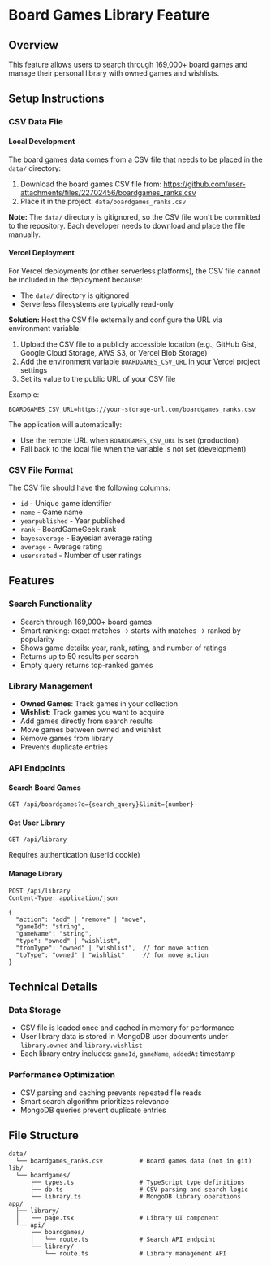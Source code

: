# Board Games Library Feature

## Overview
This feature allows users to search through 169,000+ board games and manage their personal library with owned games and wishlists.

## Setup Instructions

### CSV Data File

#### Local Development
The board games data comes from a CSV file that needs to be placed in the `data/` directory:

1. Download the board games CSV file from: https://github.com/user-attachments/files/22702456/boardgames_ranks.csv
2. Place it in the project: `data/boardgames_ranks.csv`

**Note:** The `data/` directory is gitignored, so the CSV file won't be committed to the repository. Each developer needs to download and place the file manually.

#### Vercel Deployment
For Vercel deployments (or other serverless platforms), the CSV file cannot be included in the deployment because:
- The `data/` directory is gitignored
- Serverless filesystems are typically read-only

**Solution:** Host the CSV file externally and configure the URL via environment variable:

1. Upload the CSV file to a publicly accessible location (e.g., GitHub Gist, Google Cloud Storage, AWS S3, or Vercel Blob Storage)
2. Add the environment variable `BOARDGAMES_CSV_URL` in your Vercel project settings
3. Set its value to the public URL of your CSV file

Example:
```
BOARDGAMES_CSV_URL=https://your-storage-url.com/boardgames_ranks.csv
```

The application will automatically:
- Use the remote URL when `BOARDGAMES_CSV_URL` is set (production)
- Fall back to the local file when the variable is not set (development)

### CSV File Format
The CSV file should have the following columns:
- `id` - Unique game identifier
- `name` - Game name
- `yearpublished` - Year published
- `rank` - BoardGameGeek rank
- `bayesaverage` - Bayesian average rating
- `average` - Average rating
- `usersrated` - Number of user ratings

## Features

### Search Functionality
- Search through 169,000+ board games
- Smart ranking: exact matches → starts with matches → ranked by popularity
- Shows game details: year, rank, rating, and number of ratings
- Returns up to 50 results per search
- Empty query returns top-ranked games

### Library Management
- **Owned Games**: Track games in your collection
- **Wishlist**: Track games you want to acquire
- Add games directly from search results
- Move games between owned and wishlist
- Remove games from library
- Prevents duplicate entries

### API Endpoints

#### Search Board Games
```
GET /api/boardgames?q={search_query}&limit={number}
```

#### Get User Library
```
GET /api/library
```
Requires authentication (userId cookie)

#### Manage Library
```
POST /api/library
Content-Type: application/json

{
  "action": "add" | "remove" | "move",
  "gameId": "string",
  "gameName": "string",
  "type": "owned" | "wishlist",
  "fromType": "owned" | "wishlist",  // for move action
  "toType": "owned" | "wishlist"     // for move action
}
```

## Technical Details

### Data Storage
- CSV file is loaded once and cached in memory for performance
- User library data is stored in MongoDB user documents under `library.owned` and `library.wishlist`
- Each library entry includes: `gameId`, `gameName`, `addedAt` timestamp

### Performance Optimization
- CSV parsing and caching prevents repeated file reads
- Smart search algorithm prioritizes relevance
- MongoDB queries prevent duplicate entries

## File Structure
```
data/
  └── boardgames_ranks.csv          # Board games data (not in git)
lib/
  └── boardgames/
      ├── types.ts                  # TypeScript type definitions
      ├── db.ts                     # CSV parsing and search logic
      └── library.ts                # MongoDB library operations
app/
  ├── library/
  │   └── page.tsx                  # Library UI component
  └── api/
      ├── boardgames/
      │   └── route.ts              # Search API endpoint
      └── library/
          └── route.ts              # Library management API
```
